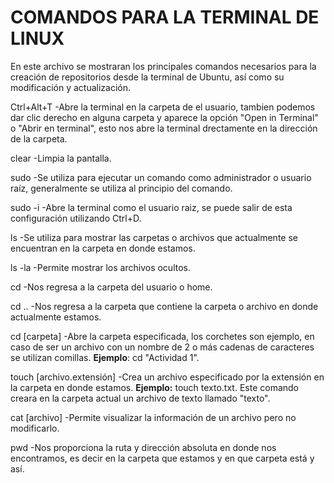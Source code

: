 # COMANDOS PARA LA TERMINAL DE LINUX

En este archivo se mostraran los principales comandos necesarios para la creación
de repositorios desde la terminal de Ubuntu, así como su modificación y actualización.


Ctrl+Alt+T -Abre la terminal en la carpeta de el usuario, tambien podemos dar clic derecho en
alguna carpeta y aparece la opción "Open in Terminal" o "Abrir en terminal", esto nos abre la 
terminal drectamente en la dirección de la carpeta.

clear -Limpia la pantalla.

sudo -Se utiliza para ejecutar un comando como administrador o usuario raíz, generalmente se utiliza al principio del comando.

sudo -i -Abre la terminal como el usuario raiz, se puede salir de esta configuración utilizando Ctrl+D.

ls -Se utiliza para mostrar las carpetas o archivos que actualmente se encuentran en la carpeta en donde estamos.

ls -la -Permite mostrar los archivos ocultos.

cd -Nos regresa a la carpeta del usuario o home.

cd .. -Nos regresa a la carpeta que contiene la carpeta o archivo en donde actualmente estamos.

cd [carpeta] -Abre la carpeta especificada, los corchetes son ejemplo, en caso de ser un archivo con un nombre de 2 o más cadenas
de caracteres se utilizan comillas. **Ejemplo**: cd "Actividad 1".
 
touch [archivo.extensión] -Crea un archivo especificado por la extensión en la carpeta en donde estamos. **Ejemplo:** touch texto.txt. 
Este comando creara en la carpeta actual un archivo de texto llamado "texto".

cat [archivo] -Permite visualizar la información de un archivo pero no modificarlo.

pwd -Nos proporciona la ruta  y dirección absoluta en donde nos encontramos, es decir en la carpeta que estamos y en que carpeta está y así.


